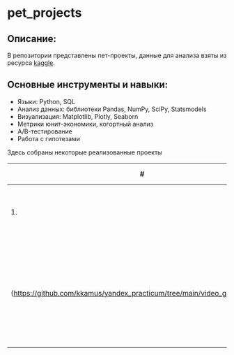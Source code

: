 # pet_projects

## Описание:
В репозитории представлены пет-проекты, данные для анализа взяты из ресурса [kaggle](https://www.kaggle.com/).

## Основные инструменты и навыки:
- Языки: Python, SQL
- Анализ данных: библиотеки Pandas, NumPy, SciPy, Statsmodels
- Визуализация: Matplotlib, Plotly, Seaborn
- Метрики юнит-экономики, когортный анализ
- А/В-тестирование
- Работа с гипотезами


Здесь собраны некоторые реализованные проекты

| #    | Наименование проекта                | Описание                                                     | Стек                                                         |
| ---- | ------------------------------------------------------------ | ------------------------------------------------------------ | ------------------------------------------------------------ |
| 1.   | [Анализ влияния энергетического напитка на частоту сердечных сокращений]  
 (https://github.com/kkamus/yandex_practicum/tree/main/video_game_industry) | Исследуем степень влияния напитка на сердце в зависимости от различных параметров(пол, возраст).| A/B-тестирование, Python, Pandas, Matplotlib, Seaborn, numpy, datetime, проверка статистических гипотез, визуализация данных|
